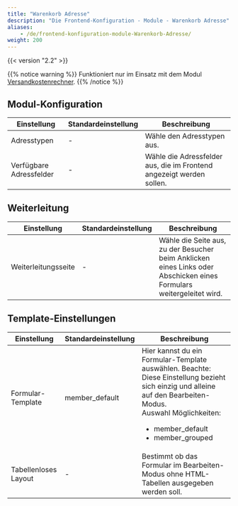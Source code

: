 ```yaml
---
title: "Warenkorb Adresse"
description: "Die Frontend-Konfiguration - Module - Warenkorb Adresse"
aliases:
    - /de/frontend-konfiguration-module-Warenkorb-Adresse/
weight: 200
---
```



{{< version "2.2" >}}

{{% notice warning %}}
Funktioniert nur im Einsatz mit dem Modul [Versandkostenrechner](/de/frontend-konfiguration-module-Versandkostenrechner/).
{{% /notice %}}

## Modul-Konfiguration

<table>
	<thead>
		<tr>
			<th>Einstellung</th>
			<th>Standardeinstellung</th>
			<th>Beschreibung</th>
		</tr>
	</thead>
	<tbody>
		<tr>
			<td>Adresstypen</td>
			<td>-</td>
			<td>Wähle den Adresstypen aus.</td>
		</tr>
		<tr>
			<td>Verfügbare Adressfelder</td>
			<td>-</td>
			<td>Wähle die Adressfelder aus, die im Frontend angezeigt werden sollen.</td>
		</tr>
	</tbody>
</table>

## Weiterleitung

<table>
	<thead>
		<tr>
			<th>Einstellung</th>
			<th>Standardeinstellung</th>
			<th>Beschreibung</th>
		</tr>
	</thead>
	<tbody>
		<tr>
			<td>Weiterleitungsseite</td>
			<td>-</td>
			<td>Wähle die Seite aus, zu der Besucher beim Anklicken eines Links oder Abschicken eines Formulars weitergeleitet wird.</td>
		</tr>
	</tbody>
</table>

## Template-Einstellungen

<table>
	<thead>
		<tr>
			<th>Einstellung</th>
			<th>Standardeinstellung</th>
			<th>Beschreibung</th>
		</tr>
	</thead>
	<tbody>
		<tr>
			<td>Formular-Template</td>
			<td>member_default</td>
			<td>Hier kannst du ein Formular-Template auswählen. Beachte: Diese Einstellung bezieht sich einzig und alleine auf den Bearbeiten-Modus.
			<br>Auswahl Möglichkeiten:
			<ul>
				<li>member_default</li>
				<li>member_grouped</li
			</ul>
			</td>
		</tr>
		<tr>
			<td>Tabellenloses Layout</td>
			<td>-</td>
			<td>Bestimmt ob das Formular im Bearbeiten-Modus ohne HTML-Tabellen ausgegeben werden soll.</td>
		</tr>
	</tbody>
</table>
